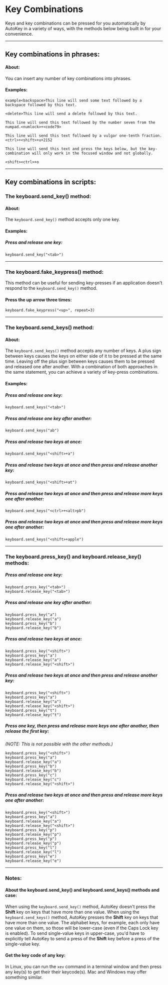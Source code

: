 # Key Combinations
Keys and key combinations can be pressed for you automatically by AutoKey in a variety of ways, with the methods below being built in for your convenience.

***

## Key combinations in phrases:

#### About:

You can insert any number of key combinations into phrases.

#### Examples:

```
example<backspace>This line will send some text followed by a backspace followed by this text.

<delete>This line will send a delete followed by this text.

This line will send this text followed by the number seven from the numpad.<numlock>+<code79>

This line will send this text followed by a vulgar one-tenth fraction. <ctrl>+<shift>+u+2152

This line will send this text and press the keys below, but the key-combination will only work in the focused window and not globally.

<shift><ctrl>+o
```

***

## Key combinations in scripts:

### The keyboard.send_key() method:

#### About:

The `keyboard.send_key()` method accepts only one key.

#### Examples:

##### Press and release one key:
```
keyboard.send_key("<tab>")
```

***

### The keyboard.fake_keypress() method:
This method can be useful for sending key-presses if an application doesn't respond to the `keyboard.send_key()` method.

#### Press the up arrow three times:
```
keyboard.fake_keypress("<up>", repeat=3)
```

***

### The keyboard.send_keys() method:

#### About:
The `keyboard.send_keys()` method accepts any number of keys. A plus sign between keys causes the keys on either side of it to be pressed at the same time. Leaving off the plus sign between keys causes them to be pressed and released one after another. With a combination of both approaches in the same statement, you can achieve a variety of key-press combinations.

#### Examples:

##### Press and release one key:
```
keyboard.send_keys("<tab>")
```
##### Press and release one key after another:
```
keyboard.send_keys("ab")
```
##### Press and release two keys at once:
```
keyboard.send_keys("<shift>+a")
```
##### Press and release two keys at once and then press and release another key:
```
keyboard.send_keys("<shift>+at")
```
##### Press and release two keys at once and then press and release more keys one after another:
```
keyboard.send_keys("<ctrl>+<alt>pb")
```
##### Press and release two keys at once and then press and release more keys one after another:
```
keyboard.send_keys("<shift>+apple")
```

***

### The keyboard.press_key() and keyboard.release_key() methods:

##### Press and release one key:
```
keyboard.press_key("<tab>")
keyboard.release_key("<tab>")
```

##### Press and release one key after another:
```
keyboard.press_key("a")
keyboard.release_key("a")
keyboard.press_key("b")
keyboard.release_key("b")
```

##### Press and release two keys at once:
```
keyboard.press_key("<shift>")
keyboard.press_key("a")
keyboard.release_key("a")
keyboard.release_key("<shift>")
```

##### Press and release two keys at once and then press and release another key:
```
keyboard.press_key("<shift>")
keyboard.press_key("a")
keyboard.release_key("a")
keyboard.release_key("<shift>")
keyboard.press_key("t")
keyboard.release_key("t")
```

##### Press one key, then press and release more keys one after another, then release the first key:
_(NOTE: This is not possible with the other methods.)_
```
keyboard.press_key("<shift>")
keyboard.press_key("a")
keyboard.release_key("a")
keyboard.press_key("b")
keyboard.release_key("b")
keyboard.press_key("c")
keyboard.release_key("c")
keyboard.release_key("<shift>")
```

##### Press and release two keys at once and then press and release more keys one after another:
```
keyboard.press_key("<shift>")
keyboard.press_key("a")
keyboard.release_key("a")
keyboard.release_key("<shift>")
keyboard.press_key("p")
keyboard.release_key("p")
keyboard.press_key("p")
keyboard.release_key("p")
keyboard.press_key("l")
keyboard.release_key("l")
keyboard.press_key("e")
keyboard.release_key("e")
```

***

### Notes:

#### About the keyboard.send_key() and keyboard.send_keys() methods and case:
When using the ```keyboard.send_key()``` method, AutoKey doesn't press the **Shift** key on keys that have more than one value.
When using the ```keyboard.send_keys()``` method, AutoKey presses the **Shift** key on keys that have more than one value.
The alphabet keys, for example, each only have one value on them, so those will be lower-case (even if the Caps Lock key is enabled).
To send single-value keys in upper-case, you'd have to explicitly tell AutoKey to send a press of the **Shift** key before a press of the single-value key.

#### Get the key code of any key:
In Linux, you can run the ```xev``` command in a terminal window and then press any key(s) to get their their keycode(s). Mac and Windows may offer something similar.
